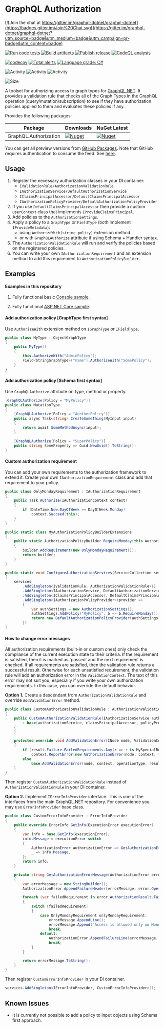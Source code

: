 # GraphQL Authorization

[![Join the chat at https://gitter.im/graphql-dotnet/graphql-dotnet](https://badges.gitter.im/Join%20Chat.svg)](https://gitter.im/graphql-dotnet/graphql-dotnet?utm_source=badge&utm_medium=badge&utm_campaign=pr-badge&utm_content=badge)

[![Run code tests](https://github.com/graphql-dotnet/authorization/actions/workflows/test.yml/badge.svg)](https://github.com/graphql-dotnet/authorization/actions/workflows/test.yml)
[![Build artifacts](https://github.com/graphql-dotnet/authorization/actions/workflows/build.yml/badge.svg)](https://github.com/graphql-dotnet/authorization/actions/workflows/build.yml)
[![Publish release](https://github.com/graphql-dotnet/authorization/actions/workflows/publish.yml/badge.svg)](https://github.com/graphql-dotnet/authorization/actions/workflows/publish.yml)
[![CodeQL analysis](https://github.com/graphql-dotnet/authorization/actions/workflows/codeql-analysis.yml/badge.svg)](https://github.com/graphql-dotnet/authorization/actions/workflows/codeql-analysis.yml)

[![codecov](https://codecov.io/gh/graphql-dotnet/authorization/branch/master/graph/badge.svg?token=TODO)](https://codecov.io/gh/graphql-dotnet/authorization)
[![Total alerts](https://img.shields.io/lgtm/alerts/g/graphql-dotnet/authorization.svg?logo=lgtm&logoWidth=18)](https://lgtm.com/projects/g/graphql-dotnet/authorization/alerts/)
[![Language grade: C#](https://img.shields.io/lgtm/grade/csharp/g/graphql-dotnet/authorization.svg?logo=lgtm&logoWidth=18)](https://lgtm.com/projects/g/graphql-dotnet/authorization/context:csharp)

![Activity](https://img.shields.io/github/commit-activity/w/graphql-dotnet/authorization)
![Activity](https://img.shields.io/github/commit-activity/m/graphql-dotnet/authorization)
![Activity](https://img.shields.io/github/commit-activity/y/graphql-dotnet/authorization)

![Size](https://img.shields.io/github/repo-size/graphql-dotnet/authorization)

A toolset for authorizing access to graph types for [GraphQL.NET](https://github.com/graphql-dotnet/graphql-dotnet).
It provides a [validation rule](src/GraphQL.Authorization/AuthorizationValidationRule.cs) that checks all of the
Graph Types in the GraphQL operation (query/mutation/subscription) to see if they have authorization policies applied
to them and evaluates these policies if any.

Provides the following packages:

| Package               | Downloads                                                                                                               | NuGet Latest                                                                                                             |
|-----------------------|-------------------------------------------------------------------------------------------------------------------------|--------------------------------------------------------------------------------------------------------------------------|
| GraphQL.Authorization | [![Nuget](https://img.shields.io/nuget/dt/GraphQL.Authorization)](https://www.nuget.org/packages/GraphQL.Authorization) | [![Nuget](https://img.shields.io/nuget/v/GraphQL.Authorization)](https://www.nuget.org/packages/GraphQL.Authorization)   |

You can get all preview versions from [GitHub Packages](https://github.com/orgs/graphql-dotnet/packages?repo_name=authorization).
Note that GitHub requires authentication to consume the feed. See [here](https://docs.github.com/en/free-pro-team@latest/packages/publishing-and-managing-packages/about-github-packages#authenticating-to-github-packages).

## Usage

1. Register the necessary authorization classes in your DI container:
   - `IValidationRule/AuthorizationValidationRule`
   - `IAuthorizationService/DefaultAuthorizationService`
   - `IClaimsPrincipalAccessor/DefaultClaimsPrincipalAccessor`
   - `IAuthorizationPolicyProvider/DefaultAuthorizationPolicyProvider`
2. If you use `DefaultClaimsPrincipalAccessor` then provide a custom `UserContext` class that implements `IProvideClaimsPrincipal`.
3. Add policies to the `AuthorizationSettings`.
4. Apply a policy to a `GraphType` or `FieldType` (both implement `IProvideMetadata`):
   - using `AuthorizeWith(string policy)` extension method
   - or with `GraphQLAuthorize` attribute if using Schema + Handler syntax.
5. The `AuthorizationValidationRule` will run and verify the policies based on the registered policies.
6. You can write your own `IAuthorizationRequirement` and an extension method to add this requirement to `AuthorizationPolicyBuilder`.

## Examples

#### Examples in this repository

1. Fully functional basic [Console sample](src/BasicSample/Program.cs).

2. Fully functional [ASP.NET Core sample](src/Harness/Program.cs).

#### Add authorization policy [GraphType first syntax]

Use `AuthorizeWith` extension method on `IGraphType` or `IFieldType`.

```csharp
public class MyType : ObjectGraphType
{
    public MyType()
    {
        this.AuthorizeWith("AdminPolicy");
        Field<StringGraphType>("name").AuthorizeWith("SomePolicy");
    }
}
```

#### Add authorization policy [Schema first syntax]

Use `GraphQLAuthorize` attribute on type, method or property.

```csharp
[GraphQLAuthorize(Policy = "MyPolicy")]
public class MutationType
{
    [GraphQLAuthorize(Policy = "AnotherPolicy")]
    public async Task<string> CreateSomething(MyInput input)
    {
        return await SomeMethodAsync(input);
    }

    [GraphQLAuthorize(Policy = "SuperPolicy")]
    public string SomeProperty => Guid.NewGuid().ToString();
}
```

#### Custom authorization requirement

You can add your own requirements to the authorization framework to extend it.
Create your own `IAuthorizationRequirement` class and add that requirement to your policy.

```csharp
public class OnlyMondayRequirement : IAuthorizationRequirement
{
    public Task Authorize(IAuthorizationContext context)
    {
        if (DateTime.Now.DayOfWeek == DayOfWeek.Monday)
            context.Succeed(this);
    }
}

public static class MyAuthorizationPolicyBuilderExtensions
{
    public static AuthorizationPolicyBuilder RequireMonday(this AuthorizationPolicyBuilder builder)
    {
        builder.AddRequirement(new OnlyMondayRequirement());
        return builder;
    }
}

public static void ConfigureAuthorizationServices(ServiceCollection services)
{
    services
        .AddSingleton<IValidationRule, AuthorizationValidationRule>()
        .AddSingleton<IAuthorizationService, DefaultAuthorizationService>()
        .AddSingleton<IClaimsPrincipalAccessor, DefaultClaimsPrincipalAccessor>()
        .AddSingleton<IAuthorizationPolicyProvider>(provider =>
        {
            var authSettings = new AuthorizationSettings();
            authSettings.AddPolicy("MyPolicy", b => b.RequireMonday());
            return new DefaultAuthorizationPolicyProvider(authSettings);
        })
}
```

#### How to change error messages

All authorization requirements (built-in or custom ones) only check the compliance of
the current execution state to their criteria. If the requirement is satisfied, then
it is marked as 'passed' and the next requirement is checked. If all requirements are
satisfied, then the validation rule returns a successful result. Otherwise for each
unsatisfied requirement, the validation rule will add an authorization error in the
`ValidationContext`. The text of this error may not suit you, especially if you write
your own authorization requirements. In this case, you can override the default behavior.

**Option 1.** Create a descendant from `AuthorizationValidationRule` and override `AddValidationError` method.

```csharp
public class CustomAuthorizationValidationRule : AuthorizationValidationRule
{
    public CustomAuthorizationValidationRule(IAuthorizationService authorizationService, IClaimsPrincipalAccessor claimsPrincipalAccessor, IAuthorizationPolicyProvider policyProvider)
        : base(authorizationService, claimsPrincipalAccessor, policyProvider)
    {
    }

    protected override void AddValidationError(INode node, ValidationContext context, OperationType? operationType, AuthorizationResult result)
    {
        if (result.Failure.FailedRequirements.Any(r => r is MySpecialRequirement))
            context.ReportError(new AuthorizationError(node, context, "My special error message", result));
        else
            base.AddValidationError(node, context, operationType, result);
    }
}
```

Then register `CustomAuthorizationValidationRule` instead of `AuthorizationValidationRule` in your DI container.

**Option 2.** Implement `IErrorInfoProvider` interface. This is one of the interfaces from the main GraphQL.NET
repository. For convenience you may use `ErrorInfoProvider` base class. 

```csharp
public class CustomErrorInfoProvider : ErrorInfoProvider
{
    public override ErrorInfo GetInfo(ExecutionError executionError)
    {
        var info = base.GetInfo(executionError);
        info.Message = executionError switch
        {
            AuthorizationError authorizationError => GetAuthorizationErrorMessage(authorizationError),
            _ => info.Message,
        };
        return info;
    }

    private string GetAuthorizationErrorMessage(AuthorizationError error)
    {
        var errorMessage = new StringBuilder();
        AuthorizationError.AppendFailureHeader(errorMessage, error.OperationType);

        foreach (var failedRequirement in error.AuthorizationResult.Failure.FailedRequirements)
        {
            switch (failedRequirement)
            {
                case OnlyMondayRequirement onlyMondayRequirement:
                    errorMessage.AppendLine();
                    errorMessage.Append("Access is allowed only on Mondays.");
                    break;
                default:
                    AuthorizationError.AppendFailureLine(errorMessage, failedRequirement);
                    break;
            }
        }

        return errorMessage.ToString();
    }
}
```

Then register `CustomErrorInfoProvider` in your DI container.

```csharp
services.AddSingleton<IErrorInfoProvider, CustomErrorInfoProvider>();
```

## Known Issues

* It is currently not possible to add a policy to Input objects using Schema first approach.
